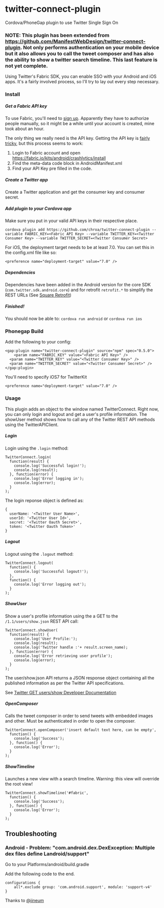 # twitter-connect-plugin
Cordova/PhoneGap plugin to use Twitter Single Sign On
### **NOTE: This plugin has been extended from https://github.com/ManifestWebDesign/twitter-connect-plugin. Not only performs authentication on your mobile device but it also allows you to call the tweet composer and has also the ability to show a twitter search timeline. This last feature is not yet complete.**

Using Twitter's Fabric SDK, you can enable SSO with your Android and iOS apps. It's a fairly involved process, so I'll try to lay out every step necessary.

### Install

##### Get a Fabric API key
To use Fabric, you'll need to [sign up](https://get.fabric.io/twitter-login). Apparently they have to authorize people manually, so it might be a while until your account is created, mine took about an hour.

The only thing we really need is the API key. Getting the API key is [fairly tricky](https://twittercommunity.com/t/how-can-i-get-apikey/26162/18), but this process seems to work:

1. Login to Fabric account and open https://fabric.io/kits/android/crashlytics/install
2. Find the meta-data code block in AndroidManifest.xml
3. Find your API Key pre filled in the code.

##### Create a Twitter app
Create a Twitter application and get the consumer key and consumer secret.

##### Add plugin to your Cordova app

Make sure you put in your valid API keys in their respective place.

`cordova plugin add https://github.com/chroa/twitter-connect-plugin --variable FABRIC_KEY=<Fabric API Key> --variable TWITTER_KEY=<Twitter Consumer Key> --variable TWITTER_SECRET=<Twitter Consumer Secret>`

For iOS, the deployment target needs to be at least 7.0. You can set this in the config.xml file like so:
````
<preference name="deployment-target" value="7.0" />
````

##### Dependencies

Dependencies have been added in the Android version for the core SDK (````com.twitter.sdk.android.core````) and for retrofit ````retrofit.*```` to simplify the REST URLs (See [Square Retrofit](http://square.github.io/retrofit/))

##### Finished!
You should now be able to: `cordova run android` or `cordova run ios`

### Phonegap Build
Add the following to your config:

```
<gap:plugin name="twitter-connect-plugin" source="npm" spec="0.5.0">
	<param name="FABRIC_KEY" value="<Fabric API Key>" />
  <param name="TWITTER_KEY" value="<Twitter Consumer Key>" />
  <param name="TWITTER_SECRET" value="<Twitter Consumer Secret>" />
</gap:plugin>
```

You'll need to specify iOS7 for TwitterKit
```
<preference name="deployment-target" value="7.0" />
```

### Usage

This plugin adds an object to the window named TwitterConnect. Right now, you can only login and logout and get a user's profile information. The showUser method shows how to call any of the Twitter REST API methods using the TwitterAPIClient.

##### Login

Login using the `.login` method:
```
TwitterConnect.login(
  function(result) {
    console.log('Successful login!');
    console.log(result);
  }, function(error) {
    console.log('Error logging in');
    console.log(error);
  }
);
```

The login reponse object is defined as:
```
{
  userName: '<Twitter User Name>',
  userId: '<Twitter User Id>',
  secret: '<Twitter Oauth Secret>',
  token: '<Twitter Oauth Token>'
}
```

##### Logout

Logout using the `.logout` method:
```
TwitterConnect.logout(
  function() {
	console.log('Successful logout!');
  },
  function() {
    console.log('Error logging out');
  }
);
```
##### ShowUser

Show a user's profile information using the a GET to the `/1.1/users/show.json` REST API call:
```
TwitterConnect.showUser(
  function(result) {
    console.log('User Profile:');
    console.log(result);
    console.log('Twitter handle :'+ result.screen_name);
  }, function(error) {
    console.log('Error retrieving user profile');
    console.log(error);
  }
);
```

The user/show.json API returns a JSON response object containing all the published information as per the Twitter API specifications.

See [Twitter GET users/show Developer Documentation](https://dev.twitter.com/rest/reference/get/users/show)

##### OpenComposer

Calls the tweet composer in order to send tweets with embedded images and other. Must be authenticated in order to open the composer.
```
TwitterConnect.openComposer('insert default text here, can be empty',
  function() {
    console.log('Success');
  }, function() {
    console.log('Error');
  }
);
```

##### ShowTimeline

Launches a new view with a search timeline. Warning: this view will override the root view!
```
TwitterConnect.showTimeline('#fabric',
  function() {
    console.log('Success');
  }, function() {
    console.log('Error');
  }
);
```

## Troubleshooting

### Android - Problem: "com.android.dex.DexException: Multiple dex files define Landroid/support"

Go to your Platforms/android/build.gradle

Add the following code to the end.

```
configurations {
	all*.exclude group: 'com.android.support', module: 'support-v4'
}
```

Thanks to [@jineum](https://github.com/ManifestWebDesign/twitter-connect-plugin/issues/8#issuecomment-139521036)
